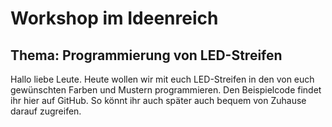 # Workshop im Ideenreich
## Thema: Programmierung von LED-Streifen

Hallo liebe Leute. 
Heute wollen wir mit euch LED-Streifen in den von euch gewünschten Farben und Mustern programmieren. 
Den Beispielcode findet ihr hier auf GitHub. So könnt ihr auch später auch bequem von Zuhause darauf zugreifen.
